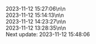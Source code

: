 2023-11-12 15:27:06\n\n  
2023-11-12 15:14:13\n\n  
2023-11-12 14:23:27\n\n  
2023-11-12 13:28:35\n\n  
Next update: 2023-11-12 15:48:06
